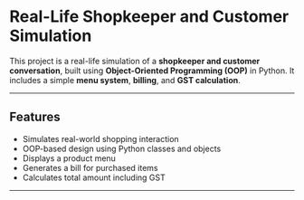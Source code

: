 # Real-Life Shopkeeper and Customer Simulation

This project is a real-life simulation of a **shopkeeper and customer conversation**, built using **Object-Oriented Programming (OOP)** in Python. It includes a simple **menu system**, **billing**, and **GST calculation**.

---

## Features

- Simulates real-world shopping interaction
- OOP-based design using Python classes and objects
- Displays a product menu
- Generates a bill for purchased items
- Calculates total amount including GST

---

